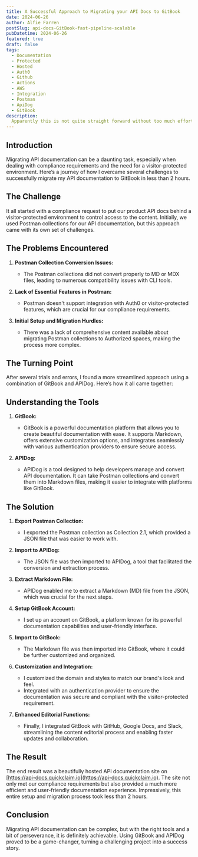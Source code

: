 ```yaml
---
title: A Successful Approach to Migrating your API Docs to GitBook
date: 2024-06-26
author: Alfie Farren
postSlug: api-docs-GitBook-fast-pipeline-scalable
pubDatetime: 2024-06-26
featured: true
draft: false
tags:
  - Documentation
  - Protected
  - Hosted
  - Auth0
  - Github
  - Actions
  - AWS
  - Integration
  - Postman
  - ApiDog
  - GitBook
description:
  Apparently this is not quite straight forward without too much effort, firstly when Postman collections are converted to MD or MDX files a lot of compatibility issues and side-effects happen with CLI tools that are used to consume and turn them into static websites.  
---
```


## Introduction
Migrating API documentation can be a daunting task, especially when dealing with compliance requirements and the need for a visitor-protected environment. Here’s a journey of how I overcame several challenges to successfully migrate my API documentation to GitBook in less than 2 hours.

## The Challenge
It all started with a compliance request to put our product API docs behind a visitor-protected environment to control access to the content. Initially, we used Postman collections for our API documentation, but this approach came with its own set of challenges.

## The Problems Encountered
1. **Postman Collection Conversion Issues:**
   - The Postman collections did not convert properly to MD or MDX files, leading to numerous compatibility issues with CLI tools.
   
2. **Lack of Essential Features in Postman:**
   - Postman doesn't support integration with Auth0 or visitor-protected features, which are crucial for our compliance requirements.

3. **Initial Setup and Migration Hurdles:**
   - There was a lack of comprehensive content available about migrating Postman collections to Authorized spaces, making the process more complex.

## The Turning Point
After several trials and errors, I found a more streamlined approach using a combination of GitBook and APIDog. Here’s how it all came together:

## Understanding the Tools
1. **GitBook:**
   - GitBook is a powerful documentation platform that allows you to create beautiful documentation with ease. It supports Markdown, offers extensive customization options, and integrates seamlessly with various authentication providers to ensure secure access.

2. **APIDog:**
   - APIDog is a tool designed to help developers manage and convert API documentation. It can take Postman collections and convert them into Markdown files, making it easier to integrate with platforms like GitBook.

## The Solution
1. **Export Postman Collection:**
   - I exported the Postman collection as Collection 2.1, which provided a JSON file that was easier to work with.

2. **Import to APIDog:**
   - The JSON file was then imported to APIDog, a tool that facilitated the conversion and extraction process.

3. **Extract Markdown File:**
   - APIDog enabled me to extract a Markdown (MD) file from the JSON, which was crucial for the next steps.

4. **Setup GitBook Account:**
   - I set up an account on GitBook, a platform known for its powerful documentation capabilities and user-friendly interface.

5. **Import to GitBook:**
   - The Markdown file was then imported into GitBook, where it could be further customized and organized.

6. **Customization and Integration:**
   - I customized the domain and styles to match our brand's look and feel.
   - Integrated with an authentication provider to ensure the documentation was secure and compliant with the visitor-protected requirement.

7. **Enhanced Editorial Functions:**
   - Finally, I integrated GitBook with GitHub, Google Docs, and Slack, streamlining the content editorial process and enabling faster updates and collaboration.

## The Result
The end result was a beautifully hosted API documentation site on [https://api-docs.quickclaim.io](https://api-docs.quickclaim.io). The site not only met our compliance requirements but also provided a much more efficient and user-friendly documentation experience. Impressively, this entire setup and migration process took less than 2 hours.

## Conclusion
Migrating API documentation can be complex, but with the right tools and a bit of perseverance, it is definitely achievable. Using GitBook and APIDog proved to be a game-changer, turning a challenging project into a success story.

